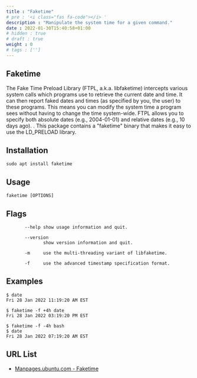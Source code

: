 ```yaml
---
title : "Faketime"
# pre : '<i class="fas fa-code"></i> '
description : "Manipulate the system time for a given command."
date : 2022-01-30T15:40:58+01:00
# hidden : true
# draft : true
weight : 0
# tags : ['']
---
```


## Faketime

The Fake Time Preload Library (FTPL, a.k.a. libfaketime) intercepts various system calls which programs use to retrieve the current date and time. It can then report faked dates and times (as specified by you, the user) to these programs. This means you can modify the system time a program sees without having to change the time system-wide. FTPL allows you to specify both absolute dates (e.g., 2004-01-01) and relative dates (e.g., 10 days ago). . This package contains a "faketime" binary that makes it easy to use the LD_PRELOAD library.

## Installation

```plain
sudo apt install faketime
```

## Usage

```plain
faketime [OPTIONS]
```

## Flags

```plain
       --help show usage information and quit.

       --version
              show version information and quit.

       -m     use the multi-threading variant of libfaketime.

       -f     use the advanced timestamp specification format.

```

## Examples

```plain
$ date
Fri 28 Jan 2022 11:19:20 AM EST

$ faketime -f +4h date
Fri 28 Jan 2022 03:19:20 PM EST

$ faketime -f -4h bash
$ date
Fri 28 Jan 2022 07:19:20 AM EST
```

## URL List

- [Manpages.ubuntu.com - Faketime](https://manpages.ubuntu.com/manpages/trusty/man1/faketime.1.html)
